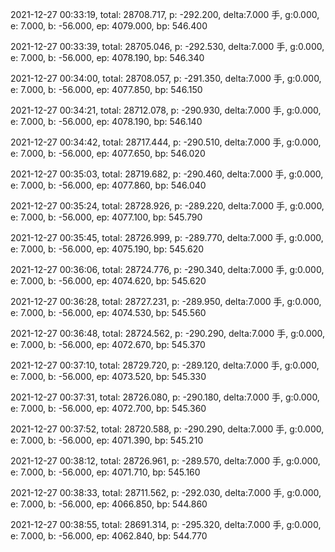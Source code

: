 2021-12-27 00:33:19, total: 28708.717, p: -292.200, delta:7.000 手, g:0.000, e: 7.000, b: -56.000, ep: 4079.000, bp: 546.400

2021-12-27 00:33:39, total: 28705.046, p: -292.530, delta:7.000 手, g:0.000, e: 7.000, b: -56.000, ep: 4078.190, bp: 546.340

2021-12-27 00:34:00, total: 28708.057, p: -291.350, delta:7.000 手, g:0.000, e: 7.000, b: -56.000, ep: 4077.850, bp: 546.150

2021-12-27 00:34:21, total: 28712.078, p: -290.930, delta:7.000 手, g:0.000, e: 7.000, b: -56.000, ep: 4078.190, bp: 546.140

2021-12-27 00:34:42, total: 28717.444, p: -290.510, delta:7.000 手, g:0.000, e: 7.000, b: -56.000, ep: 4077.650, bp: 546.020

2021-12-27 00:35:03, total: 28719.682, p: -290.460, delta:7.000 手, g:0.000, e: 7.000, b: -56.000, ep: 4077.860, bp: 546.040

2021-12-27 00:35:24, total: 28728.926, p: -289.220, delta:7.000 手, g:0.000, e: 7.000, b: -56.000, ep: 4077.100, bp: 545.790

2021-12-27 00:35:45, total: 28726.999, p: -289.770, delta:7.000 手, g:0.000, e: 7.000, b: -56.000, ep: 4075.190, bp: 545.620

2021-12-27 00:36:06, total: 28724.776, p: -290.340, delta:7.000 手, g:0.000, e: 7.000, b: -56.000, ep: 4074.620, bp: 545.620

2021-12-27 00:36:28, total: 28727.231, p: -289.950, delta:7.000 手, g:0.000, e: 7.000, b: -56.000, ep: 4074.530, bp: 545.560

2021-12-27 00:36:48, total: 28724.562, p: -290.290, delta:7.000 手, g:0.000, e: 7.000, b: -56.000, ep: 4072.670, bp: 545.370

2021-12-27 00:37:10, total: 28729.720, p: -289.120, delta:7.000 手, g:0.000, e: 7.000, b: -56.000, ep: 4073.520, bp: 545.330

2021-12-27 00:37:31, total: 28726.080, p: -290.180, delta:7.000 手, g:0.000, e: 7.000, b: -56.000, ep: 4072.700, bp: 545.360

2021-12-27 00:37:52, total: 28720.588, p: -290.290, delta:7.000 手, g:0.000, e: 7.000, b: -56.000, ep: 4071.390, bp: 545.210

2021-12-27 00:38:12, total: 28726.961, p: -289.570, delta:7.000 手, g:0.000, e: 7.000, b: -56.000, ep: 4071.710, bp: 545.160

2021-12-27 00:38:33, total: 28711.562, p: -292.030, delta:7.000 手, g:0.000, e: 7.000, b: -56.000, ep: 4066.850, bp: 544.860

2021-12-27 00:38:55, total: 28691.314, p: -295.320, delta:7.000 手, g:0.000, e: 7.000, b: -56.000, ep: 4062.840, bp: 544.770